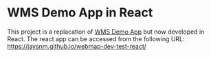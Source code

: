 # WMS Demo App in React

This project is a replacation of [WMS Demo App](https://github.com/jaysnm/webmap-dev-test) but now developed in React. The react app can be accessed from the following URL: https://jaysnm.github.io/webmap-dev-test-react/